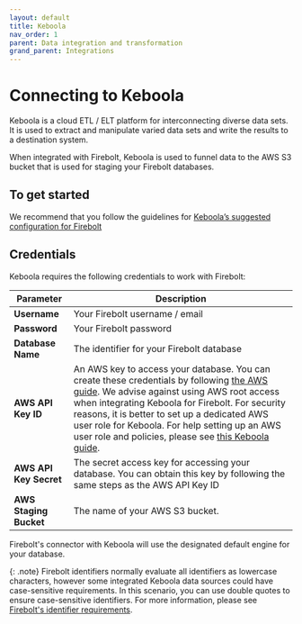 ```yaml
---
layout: default
title: Keboola
nav_order: 1
parent: Data integration and transformation
grand_parent: Integrations
---
```


# Connecting to Keboola

Keboola is a cloud ETL / ELT platform for interconnecting diverse data sets. It is used to extract and manipulate varied data sets and write the results to a destination system.

When integrated with Firebolt, Keboola is used to funnel data to the AWS S3 bucket that is used for staging your Firebolt databases.

## To get started

We recommend that you follow the guidelines for [Keboola’s suggested configuration for Firebolt](https://help.keboola.com/components/writers/database/firebolt/)

## Credentials

Keboola requires the following credentials to work with Firebolt:

| Parameter              | Description                                                                                                                                                                                                                                                                                                                                                                                                                                                                                                            |
| ---------------------- | ---------------------------------------------------------------------------------------------------------------------------------------------------------------------------------------------------------------------------------------------------------------------------------------------------------------------------------------------------------------------------------------------------------------------------------------------------------------------------------------------------------------------- |
| **Username**           | Your Firebolt username / email                                                                                                                                                                                                                                                                                                                                                                                                                                                                                         |
| **Password**           | Your Firebolt password                                                                                                                                                                                                                                                                                                                                                                                                                                                                                                 |
| **Database Name**      | The identifier for your Firebolt database                                                                                                                                                                                                                                                                                                                                                                                                                                                                              |
| **AWS API Key ID**     | An AWS key to access your database. You can create these credentials by following [the AWS guide](https://docs.aws.amazon.com/general/latest/gr/aws-sec-cred-types.html#temporary-access-keys). We advise against using AWS root access when integrating Keboola for Firebolt. For security reasons, it is better to set up a dedicated AWS user role for Keboola. For help setting up an AWS user role and policies, please see [this Keboola guide](https://help.keboola.com/components/extractors/storage/aws-s3/). |
| **AWS API Key Secret** | The secret access key for accessing your database. You can obtain this key by following the same steps as the AWS API Key ID                                                                                                                                                                                                                                                                                                                                                                                           |
| **AWS Staging Bucket** | The name of your AWS S3 bucket.                                                                                                                                                                                                                                                                                                                                                                                                                                                                                        |

Firebolt's connector with Keboola will use the designated default engine for your database.

{: .note}
Firebolt identifiers normally evaluate all identifiers as lowercase characters, however some integrated Keboola data sources could have case-sensitive requirements. In this scenario, you can use double quotes to ensure case-sensitive identifiers. For more information, please see [Firebolt's identifier requirements](../../general-reference/identifier-requirements.md).
